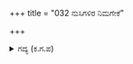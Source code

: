 +++
title = "032 ನುಸಿಗಳಿರ ನಿಮಗೇಕೆ"

+++

<details><summary>ಗದ್ಯ (ಕ.ಗ.ಪ) </summary>

32. ಎಲೆ! ನೊರಜುಗಳಿರಾ! ನಿಮಗೇಕೆ ಕರ್ಣನ ತೊಂದರೆ? ನಾವೇ ನಿಮ್ಮ ನೆತ್ತಿಯ ಮೇಲಿನ ಒನಕೆಯಲ್ಲವೇ? ಫಡಾ ! ನಕುಲಾ ! ಸಹದೇವಾ ! ನಿಲ್ಲಿರಿ ಎನ್ನುತ್ತ ಕಿಡಿಕಾರುತ್ತಿದ್ದ ಕೆಂಪುಕಣ್ಣಿನ ಅಸಾಮಾನ್ಯ ಶೂgರಾದ ಕರ್ಣನ ಮಕ್ಕಳು, ಯುದ್ಧ ಮಾಡಲು ಮುನ್ನುಗ್ಗುತ್ತಿರುವ ಸೈನ್ಯವನ್ನು ಅಡ್ಡಗಟ್ಟಿ ತರುಬಿದರು.
</details>

